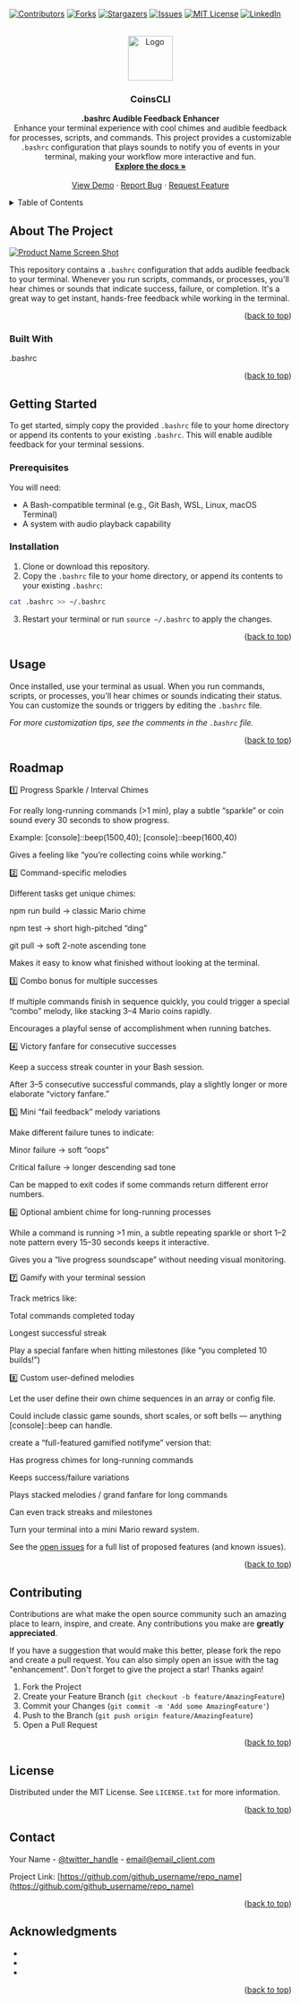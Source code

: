<!-- Improved compatibility of back to top link: See: https://github.com/othneildrew/Best-README-Template/pull/73 -->
<a name="readme-top"></a>
<!--
*** Thanks for checking out the Best-README-Template. If you have a suggestion
*** that would make this better, please fork the repo and create a pull request
*** or simply open an issue with the tag "enhancement".
*** Don't forget to give the project a star!
*** Thanks again! Now go create something AMAZING! :D
-->



<!-- PROJECT SHIELDS -->
<!--
*** I'm using markdown "reference style" links for readability.
*** Reference links are enclosed in brackets [ ] instead of parentheses ( ).
*** See the bottom of this document for the declaration of the reference variables
*** for contributors-url, forks-url, etc. This is an optional, concise syntax you may use.
*** https://www.markdownguide.org/basic-syntax/#reference-style-links
-->
[![Contributors][contributors-shield]][contributors-url]
[![Forks][forks-shield]][forks-url]
[![Stargazers][stars-shield]][stars-url]
[![Issues][issues-shield]][issues-url]
[![MIT License][license-shield]][license-url]
[![LinkedIn][linkedin-shield]][linkedin-url]



<!-- PROJECT LOGO -->
<br />
<div align="center">
  <a href="https://github.com/github_username/repo_name">
    <img src="images/logo.png" alt="Logo" width="80" height="80">
  </a>

<h3 align="center">CoinsCLI</h3>
  <p align="center">
    <strong>.bashrc Audible Feedback Enhancer</strong>
    <br />
    Enhance your terminal experience with cool chimes and audible feedback for processes, scripts, and commands. This project provides a customizable <code>.bashrc</code> configuration that plays sounds to notify you of events in your terminal, making your workflow more interactive and fun.
    <br />
    <a href="https://github.com/github_username/repo_name"><strong>Explore the docs »</strong></a>
    <br />
    <br />
    <a href="https://github.com/github_username/repo_name">View Demo</a>
    ·
    <a href="https://github.com/github_username/repo_name/issues">Report Bug</a>
    ·
    <a href="https://github.com/github_username/repo_name/issues">Request Feature</a>
  </p>
</div>



<!-- TABLE OF CONTENTS -->
<details>
  <summary>Table of Contents</summary>
  <ol>
    <li>
      <a href="#about-the-project">About The Project</a>
      <ul>
        <li><a href="#built-with">Built With</a></li>
      </ul>
    </li>
    <li>
      <a href="#getting-started">Getting Started</a>
      <ul>
        <li><a href="#prerequisites">Prerequisites</a></li>
        <li><a href="#installation">Installation</a></li>
      </ul>
    </li>
    <li><a href="#usage">Usage</a></li>
    <li><a href="#roadmap">Roadmap</a></li>
    <li><a href="#contributing">Contributing</a></li>
    <li><a href="#license">License</a></li>
    <li><a href="#contact">Contact</a></li>
    <li><a href="#acknowledgments">Acknowledgments</a></li>
  </ol>
</details>



<!-- ABOUT THE PROJECT -->
## About The Project

[![Product Name Screen Shot][product-screenshot]](https://example.com)

This repository contains a <code>.bashrc</code> configuration that adds audible feedback to your terminal. Whenever you run scripts, commands, or processes, you'll hear chimes or sounds that indicate success, failure, or completion. It's a great way to get instant, hands-free feedback while working in the terminal.

<p align="right">(<a href="#readme-top">back to top</a>)</p>



### Built With

.bashrc

<p align="right">(<a href="#readme-top">back to top</a>)</p>



<!-- GETTING STARTED -->
## Getting Started

To get started, simply copy the provided <code>.bashrc</code> file to your home directory or append its contents to your existing <code>.bashrc</code>. This will enable audible feedback for your terminal sessions.

### Prerequisites

You will need:
* A Bash-compatible terminal (e.g., Git Bash, WSL, Linux, macOS Terminal)
* A system with audio playback capability

### Installation

1. Clone or download this repository.
2. Copy the <code>.bashrc</code> file to your home directory, or append its contents to your existing <code>.bashrc</code>:
  ```sh
  cat .bashrc >> ~/.bashrc
  ```
3. Restart your terminal or run <code>source ~/.bashrc</code> to apply the changes.

<p align="right">(<a href="#readme-top">back to top</a>)</p>



<!-- USAGE EXAMPLES -->
## Usage

Once installed, use your terminal as usual. When you run commands, scripts, or processes, you'll hear chimes or sounds indicating their status. You can customize the sounds or triggers by editing the <code>.bashrc</code> file.

_For more customization tips, see the comments in the <code>.bashrc</code> file._

<p align="right">(<a href="#readme-top">back to top</a>)</p>



<!-- ROADMAP -->
## Roadmap

1️⃣ Progress Sparkle / Interval Chimes

For really long-running commands (>1 min), play a subtle “sparkle” or coin sound every 30 seconds to show progress.

Example: [console]::beep(1500,40); [console]::beep(1600,40)

Gives a feeling like “you’re collecting coins while working.”

2️⃣ Command-specific melodies

Different tasks get unique chimes:

npm run build → classic Mario chime

npm test → short high-pitched “ding”

git pull → soft 2-note ascending tone

Makes it easy to know what finished without looking at the terminal.

3️⃣ Combo bonus for multiple successes

If multiple commands finish in sequence quickly, you could trigger a special “combo” melody, like stacking 3–4 Mario coins rapidly.

Encourages a playful sense of accomplishment when running batches.

4️⃣ Victory fanfare for consecutive successes

Keep a success streak counter in your Bash session.

After 3–5 consecutive successful commands, play a slightly longer or more elaborate “victory fanfare.”

5️⃣ Mini “fail feedback” melody variations

Make different failure tunes to indicate:

Minor failure → soft “oops”

Critical failure → longer descending sad tone

Can be mapped to exit codes if some commands return different error numbers.

6️⃣ Optional ambient chime for long-running processes

While a command is running >1 min, a subtle repeating sparkle or short 1–2 note pattern every 15–30 seconds keeps it interactive.

Gives you a “live progress soundscape” without needing visual monitoring.

7️⃣ Gamify with your terminal session

Track metrics like:

Total commands completed today

Longest successful streak

Play a special fanfare when hitting milestones (like “you completed 10 builds!”)

8️⃣ Custom user-defined melodies

Let the user define their own chime sequences in an array or config file.

Could include classic game sounds, short scales, or soft bells — anything [console]::beep can handle.

create a “full-featured gamified notifyme” version that:

Has progress chimes for long-running commands

Keeps success/failure variations

Plays stacked melodies / grand fanfare for long commands

Can even track streaks and milestones

Turn your terminal into a mini Mario reward system.

See the [open issues](https://github.com/github_username/repo_name/issues) for a full list of proposed features (and known issues).

<p align="right">(<a href="#readme-top">back to top</a>)</p>



<!-- CONTRIBUTING -->
## Contributing

Contributions are what make the open source community such an amazing place to learn, inspire, and create. Any contributions you make are **greatly appreciated**.

If you have a suggestion that would make this better, please fork the repo and create a pull request. You can also simply open an issue with the tag "enhancement".
Don't forget to give the project a star! Thanks again!

1. Fork the Project
2. Create your Feature Branch (`git checkout -b feature/AmazingFeature`)
3. Commit your Changes (`git commit -m 'Add some AmazingFeature'`)
4. Push to the Branch (`git push origin feature/AmazingFeature`)
5. Open a Pull Request

<p align="right">(<a href="#readme-top">back to top</a>)</p>



<!-- LICENSE -->
## License

Distributed under the MIT License. See `LICENSE.txt` for more information.

<p align="right">(<a href="#readme-top">back to top</a>)</p>



<!-- CONTACT -->
## Contact

Your Name - [@twitter_handle](https://twitter.com/twitter_handle) - email@email_client.com

Project Link: [https://github.com/github_username/repo_name](https://github.com/github_username/repo_name)

<p align="right">(<a href="#readme-top">back to top</a>)</p>



<!-- ACKNOWLEDGMENTS -->
## Acknowledgments

* []()
* []()
* []()

<p align="right">(<a href="#readme-top">back to top</a>)</p>



<!-- MARKDOWN LINKS & IMAGES -->
<!-- https://www.markdownguide.org/basic-syntax/#reference-style-links -->
[contributors-shield]: https://img.shields.io/github/contributors/github_username/repo_name.svg?style=for-the-badge
[contributors-url]: https://github.com/github_username/repo_name/graphs/contributors
[forks-shield]: https://img.shields.io/github/forks/github_username/repo_name.svg?style=for-the-badge
[forks-url]: https://github.com/github_username/repo_name/network/members
[stars-shield]: https://img.shields.io/github/stars/github_username/repo_name.svg?style=for-the-badge
[stars-url]: https://github.com/github_username/repo_name/stargazers
[issues-shield]: https://img.shields.io/github/issues/github_username/repo_name.svg?style=for-the-badge
[issues-url]: https://github.com/github_username/repo_name/issues
[license-shield]: https://img.shields.io/github/license/github_username/repo_name.svg?style=for-the-badge
[license-url]: https://github.com/github_username/repo_name/blob/master/LICENSE.txt
[linkedin-shield]: https://img.shields.io/badge/-LinkedIn-black.svg?style=for-the-badge&logo=linkedin&colorB=555
[linkedin-url]: https://linkedin.com/in/linkedin_username
[product-screenshot]: images/screenshot.png
[Next.js]: https://img.shields.io/badge/next.js-000000?style=for-the-badge&logo=nextdotjs&logoColor=white
[Next-url]: https://nextjs.org/
[React.js]: https://img.shields.io/badge/React-20232A?style=for-the-badge&logo=react&logoColor=61DAFB
[React-url]: https://reactjs.org/
[Vue.js]: https://img.shields.io/badge/Vue.js-35495E?style=for-the-badge&logo=vuedotjs&logoColor=4FC08D
[Vue-url]: https://vuejs.org/
[Angular.io]: https://img.shields.io/badge/Angular-DD0031?style=for-the-badge&logo=angular&logoColor=white
[Angular-url]: https://angular.io/
[Svelte.dev]: https://img.shields.io/badge/Svelte-4A4A55?style=for-the-badge&logo=svelte&logoColor=FF3E00
[Svelte-url]: https://svelte.dev/
[Laravel.com]: https://img.shields.io/badge/Laravel-FF2D20?style=for-the-badge&logo=laravel&logoColor=white
[Laravel-url]: https://laravel.com
[Bootstrap.com]: https://img.shields.io/badge/Bootstrap-563D7C?style=for-the-badge&logo=bootstrap&logoColor=white
[Bootstrap-url]: https://getbootstrap.com
[JQuery.com]: https://img.shields.io/badge/jQuery-0769AD?style=for-the-badge&logo=jquery&logoColor=white
[JQuery-url]: https://jquery.com 
